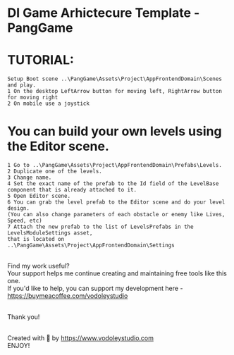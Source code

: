 # DI Game Arhictecure Template - PangGame

# TUTORIAL:
	Setup Boot scene ..\PangGame\Assets\Project\AppFrontendDomain\Scenes and play.
	1 On the desktop LeftArrow button for moving left, RightArrow button for moving right
	2 On mobile use a joystick

# You can build your own levels using the Editor scene.
	
	1 Go to ..\PangGame\Assets\Project\AppFrontendDomain\Prefabs\Levels.
	2 Duplicate one of the levels.
	3 Change name.
	4 Set the exact name of the prefab to the Id field of the LevelBase component that is already attached to it.
	5 Open Editor scene.
	6 You can grab the level prefab to the Editor scene and do your level design. 
 	(You can also change parameters of each obstacle or enemy like Lives, Speed, etc)
	7 Attach the new prefab to the list of LevelsPrefabs in the LevelsModuleSettings asset, 
 	that is located on ..\PangGame\Assets\Project\AppFrontendDomain\Settings


<br>Find my work useful?
<br>Your support helps me continue creating and maintaining free tools like this one.
<br>If you'd like to help, you can support my development here - https://buymeacoffee.com/vodoleystudio

<br>Thank you!

<br>Created with 🧡 by https://www.vodoleystudio.com
<br>ENJOY!
